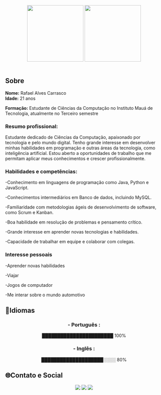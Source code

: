 <div align='center'>
    <img height="180em" src="https://github-readme-stats.vercel.app/api?username=RafCarrasco&show_icons=true&theme=transparent">
    <img height="180em" src="https://github-readme-stats.vercel.app/api/top-langs/?username=RafCarrasco&layout=compact&theme=transparent">
    <br>
</div>
<br>
<div align ='left'>
<h2>Sobre</h2>
<strong>Nome:</strong> Rafael Alves Carrasco 
<br>
<strong>Idade:</strong> 21 anos 

<strong>Formação:</strong> Estudante de Ciências da Computação no Instituto Mauá de Tecnologia, atualmente no Terceiro semestre

<h3>Resumo profissional:</h3>

Estudante dedicado de Ciências da Computação, apaixonado por tecnologia e
pelo mundo digital. Tenho grande interesse em desenvolver minhas habilidades em
programação e outras áreas da tecnologia, como inteligência artificial. Estou
aberto a oportunidades de trabalho que me permitam aplicar meus conhecimentos e
crescer profissionalmente.

<h3>Habilidades e competências:</h3>

-Conhecimento em linguagens de programação como Java, Python e JavaScript.
 
-Conhecimentos intermediários em Banco de dados, incluindo MySQL. 
 
-Familiaridade com metodologias ágeis de desenvolvimento de software, como Scrum e Kanban. 
 
-Boa habilidade em resolução de problemas e pensamento crítico. 
 
-Grande interesse em aprender novas tecnologias e habilidades. 
 
-Capacidade de trabalhar em equipe e colaborar com colegas.

<h3>Interesse pessoais</h3>

-Aprender novas habilidades
    
-Viajar 
 
-Jogos de computador 
 
-Me interar sobre o mundo automotivo
    
<h2>📖Idiomas</h2>
<div align='center'>
      <h3>- Português :</h3>
         ███████████████████████ 100%
      <h3>- Inglês :</h3>
         ████████████████████░░░░ 80%
</div>
  
<h2>🌐Contato e Social</h2>
<div align="center">
      <a href="https://www.linkedin.com/in/rafael-carrasco-66b7581a3/"target="_blank">
         <img src="https://img.shields.io/badge/LinkedIn-0077B5?style=for-the-badge&logo=linkedin&logoColor=white"target="_blank"></a>
      <a href="mailto:rafaelcarrasco304@gmail.com">
         <img src="https://img.shields.io/badge/-Gmail-%23333?style=for-the-badge&logo=gmail&logoColor=white"target="_blank"></a>
      <a href="https://www.instagram.com/orafaelcarrasco/">
         <img src="https://img.shields.io/badge/Instagram-E4405F?style=for-the-badge&logo=instagram&logoColor=white"></a>
</div>
</div>

